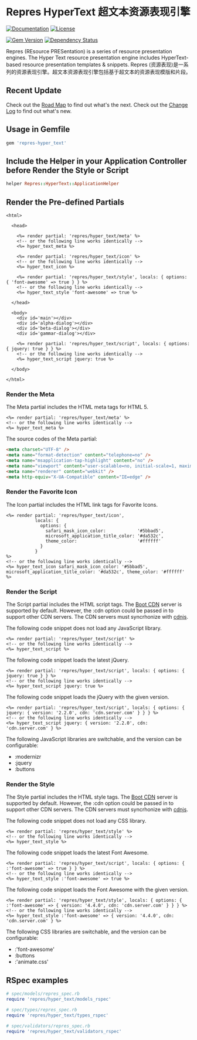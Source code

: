 # Repres HyperText 超文本资源表现引擎

[![Documentation](http://img.shields.io/badge/docs-rdoc.info-blue.svg)](http://www.rubydoc.info/gems/repres-hyper_text/frames)
[![License](https://img.shields.io/badge/license-MIT-green.svg)](http://opensource.org/licenses/MIT)

[![Gem Version](https://badge.fury.io/rb/repres-hyper_text.svg)](https://badge.fury.io/rb/repres-hyper_text)
[![Dependency Status](https://gemnasium.com/badges/github.com/topbitdu/repres-hyper_text.svg)](https://gemnasium.com/github.com/topbitdu/repres-hyper_text)

Repres (REsource PRESentation) is a series of resource presentation engines. The Hyper Text resource presentation engine includes HyperText-based resource presentation templates & snippets.
Repres (资源表现)是一系列的资源表现引擎。超文本资源表现引擎包括基于超文本的资源表现模版和片段。



## Recent Update

Check out the [Road Map](ROADMAP.md) to find out what's the next.
Check out the [Change Log](CHANGELOG.md) to find out what's new.



## Usage in Gemfile

```ruby
gem 'repres-hyper_text'
```



## Include the Helper in your Application Controller before Render the Style or Script

```ruby
helper Repres::HyperText::ApplicationHelper
```



## Render the Pre-defined Partials

```erb
<html>

  <head>

    <%= render partial: 'repres/hyper_text/meta' %>
    <!-- or the following line works identically -->
    <%= hyper_text_meta %>

    <%= render partial: 'repres/hyper_text/icon' %>
    <!-- or the following line works identically -->
    <%= hyper_text_icon %>

    <%= render partial: 'repres/hyper_text/style', locals: { options: { 'font-awesome' => true } } %>
    <!-- or the following line works identically -->
    <%= hyper_text_style 'font-awesome' => true %>

  </head>

  <body>
    <div id='main'></div>
    <div id='alpha-dialog'></div>
    <div id='beta-dialog'></div>
    <div id='gammar-dialog'></div>

    <%= render partial: 'repres/hyper_text/script', locals: { options: { jquery: true } } %>
    <!-- or the following line works identically -->
    <%= hyper_text_script jquery: true %>

  </body>

</html>
```

### Render the Meta

The Meta partial includes the HTML meta tags for HTML 5.
```erb
<%= render partial: 'repres/hyper_text/meta' %>
<!-- or the following line works identically -->
<%= hyper_text_meta %>
```

The source codes of the Meta partial:
```html
<meta charset="UTF-8" />
<meta name="format-detection" content="telephone=no" />
<meta name="msapplication-tap-highlight" content="no" />
<meta name="viewport" content="user-scalable=no, initial-scale=1, maximum-scale=1, minimum-scale=1, width=device-width, height=device-height" />
<meta name="renderer" content="webkit" />
<meta http-equiv="X-UA-Compatible" content="IE=edge" />
```

### Render the Favorite Icon

The Icon partial includes the HTML link tags for Favorite Icons.
```erb
<%= render partial: 'repres/hyper_text/icon',
           locals: {
             options: {
               safari_mask_icon_color:            '#5bbad5',
               microsoft_application_title_color: '#da532c',
               theme_color:                       '#ffffff'
             }
           }
%>
<!-- or the following line works identically -->
<%= hyper_text_icon safari_mask_icon_color: '#5bbad5', microsoft_application_title_color: '#da532c', theme_color: '#ffffff' %>
```

### Render the Script

The Script partial includes the HTML script tags. The [Boot CDN](http://cdn.bootcss.com/) server is supported by default. However, the :cdn option could be passed in to support other CDN servers. The CDN servers must syncrhonize with [cdnjs](https://github.com/cdnjs/cdnjs).

The following code snippet does not load any JavaScript library.
```erb
<%= render partial: 'repres/hyper_text/script' %>
<!-- or the following line works identically -->
<%= hyper_text_script %>
```

The following code snippet loads the latest jQuery.
```erb
<%= render partial: 'repres/hyper_text/script', locals: { options: { jquery: true } } %>
<!-- or the following line works identically -->
<%= hyper_text_script jquery: true %>
```

The following code snippet loads the jQuery with the given version.
```erb
<%= render partial: 'repres/hyper_text/script', locals: { options: { jquery: { version: '2.2.0', cdn: 'cdn.server.com' } } } %>
<!-- or the following line works identically -->
<%= hyper_text_script jquery: { version: '2.2.0', cdn: 'cdn.server.com' } %>
```

The following JavaScript libraries are switchable, and the version can be configurable:
- :modernizr
- :jquery
- :buttons

### Render the Style

The Style partial includes the HTML style tags. The [Boot CDN](http://cdn.bootcss.com/) server is supported by default. However, the :cdn option could be passed in to support other CDN servers. The CDN servers must syncrhonize with [cdnjs](https://github.com/cdnjs/cdnjs).

The following code snippet does not load any CSS library.
```erb
<%= render partial: 'repres/hyper_text/style' %>
<!-- or the following line works identically -->
<%= hyper_text_style %>
```

The following code snippet loads the latest Font Awesome.
```erb
<%= render partial: 'repres/hyper_text/script', locals: { options: { :'font-awesome' => true } } %>
<!-- or the following line works identically -->
<%= hyper_text_style :'font-awesome' => true %>
```

The following code snippet loads the Font Awesome with the given version.
```erb
<%= render partial: 'repres/hyper_text/style', locals: { options: { :'font-awesome' => { version: '4.4.0', cdn: 'cdn.server.com' } } } %>
<!-- or the following line works identically -->
<%= hyper_text_style :'font-awesome' => { version: '4.4.0', cdn: 'cdn.server.com' } %>
```

The following CSS libraries are switchable, and the version can be configurable:
- :'font-awesome'
- :buttons
- :'animate.css'



## RSpec examples

```ruby
# spec/models/repres_spec.rb
require 'repres/hyper_text/models_rspec'

# spec/types/repres_spec.rb
require 'repres/hyper_text/types_rspec'

# spec/validators/repres_spec.rb
require 'repres/hyper_text/validators_rspec'
```
